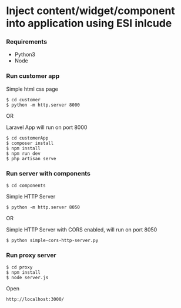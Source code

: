 # Inject content/widget/component into application using ESI inlcude

### Requirements
 - Python3
 - Node

### Run customer app

Simple html css page
```shell
$ cd customer
$ python -m http.server 8000
```

OR

Laravel App will run on port 8000
```shell
$ cd customerApp
$ composer install
$ npm install
$ npm run dev
$ php artisan serve
```

### Run server with components

```shell
$ cd components
```

Simple HTTP Server
```shell
$ python -m http.server 8050
```

OR 

Simple HTTP Server with CORS enabled, will run on port 8050
```shell
$ python simple-cors-http-server.py
```

### Run proxy server

```shell
$ cd proxy
$ npm install
$ node server.js
```

Open 
```shell
http://localhost:3000/
```

